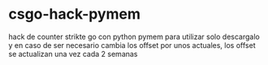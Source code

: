 # csgo-hack-pymem
hack de counter strikte go con python pymem
para utilizar solo descargalo y en caso de ser necesario cambia los offset por unos actuales, los offset se actualizan una vez cada 2 semanas
